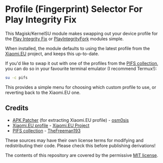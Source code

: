 # Profile (Fingerprint) Selector For Play Integrity Fix

This Magisk/KernelSU module makes swapping out your device profile for the [Play Integrity Fix](https://github.com/chiteroman/PlayIntegrityFix) or [PlayIntegrityFork](https://github.com/osm0sis/PlayIntegrityFork) modules simple.

When installed, the module defaults to using the latest profile from the [Xiaomi.EU](https://xiaomi.eu) project, and keeps this up-to-date.

If you'd like to swap it out with one of the profiles from the [PIFS collection](https://github.com/TheFreeman193/PIFS), you can do so in your favourite terminal emulator (I recommend Termux!):

```sh
su -c pifs
```

This provides a simple menu for choosing which custom profile to use, or reverting back to the Xiaomi&#046;EU one.

## Credits

- [APK Patcher](https://github.com/osm0sis/APK-Patcher/) (for extracting Xiaomi&#046;EU profile) - [osm0sis](https://github.com/osm0sis/)
- [Xiaomi&#046;EU profile](https://sourceforge.net/projects/xiaomi-eu-multilang-miui-roms/) - [Xiaomi.EU Project](https://xiaomi.eu)
- [PIFS collection](https://github.com/TheFreeman193/PIFS/) - [TheFreeman193](https://github.com/TheFreeman193/)

These sources may have their own license terms for modifying and redistributing their code.
Please check this before publishing derivations!

The contents of this repository are covered by the permissive [MIT license](LICENSE).
